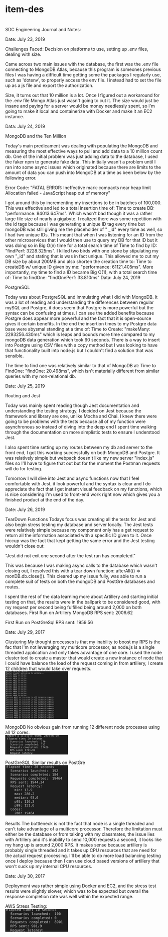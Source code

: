# item-des
# 
SDC Engineering Journal and Notes:


Date: July 23, 2019

Challenges Faced: Decision on platforms to use, setting up .env files, dealing with size.

Came across two main issues with  the database, the first was the .env file connecting to MongoDB Atlas, because this program is someones previous files I was having a difficult time getting some the packages I regularly use, such as 'dotenv', to properly access the env file. I instead had to set the file up as a js file and export the authorization. 

Size, it turns out that 10 million is a lot. Once I figured out a workaround for the .env file Mongo Atlas just wasn't going to cut it. The size would just be insane and paying for a server would be money needlessly spent, so I'm going to make it local and containerize with Docker and make it an EC2 instance. 

Data: July 24, 2019

MongoDB and the Ten Million

Today's main predicament was dealing with populating the MongoDB and measuring the most effective ways to pull and add data to a 10 million count db. One of the initial problem was just adding data to the database, I used the faker npm to generate fake data. This initially wasn't a problem until I ran into some async issues which originated because there are limits to the amount of data you can push into MongoDB at a time as been below by the following error.

Error Code: "FATAL ERROR: Ineffective mark-compacts near heap limit Allocation failed - JavaScript heap out of memory"

I got around this by incrementing my insertions to be in batches of 100,000. This was effective and led to a total insertion time of: Time to create DB: "performance: 84013.647ms". Which wasn't bad though it was a rather large file size of nearly a gigabyte. I realized there was some repetition with the id tags because I was generating a unique ID tag every time but mongoDB was still giving me the placeholder of " _id" every time as well, so I had two unique IDs. This meant that when I was listening for an ID from the other microservices that I would then use to query my DB for that ID but it was doing so in Big O(n) time for a total search time of Time to find by ID: "findPerf: 3228.325ms". I killed two birds with one stone by stipulating my own "_id" and stating that is was in fact unique. This allowed me to cut my DB size by about 200MB and also shorten the creation time to:  Time to createDB w/ unique ID given by me: "performance: 61121.405ms". More importantly, my time to find a ID became Big O(1), with a total search time of: Time to findOne: "findOnePerf: 33.810ms"
Data: July 24, 2019

PostgreSQL

Today was about PostgreSQL and immulating what I did with MongoDB. It was a lot of reading and understanding the differences between regular mySQL and Postgre, it does seem that Postgre is more powerful but the syntax can be confusing at times. I can see the added benefits because Postgre does appear more powerful and the fact that it is open-source gives it certain benefits. In the end the insertion times to my Postgre data base were abysmal standing at a time of: Time to Create: "makeMany: 2293256.430ms" which is leaps and bounds more time compared to my mongoDB data generation which took 60 seconds. There is a way to insert into Postgre using CSV files with a copy method but I was looking to have that functionality built into node.js but I couldn't find a solution that was sensible. 

The time to find one was relatively similar to that of MongoDB at: Time to FindOne: "findOne: 20.498ms", which isn't materially different from similar queries with my non-relational db. 


Date: July 25, 2019

Routing and Jest

Today was mainly spent reading though Jest documentation and understanding the testing strategy, I decided on Jest because the framework and library are one, unlike Mocha and Chai. I knew there were going to be problems with the tests because all of my function were asynchronous so instead of diving into the deep end I spent time walking through the documentation on more simplistic tests to ensure I understood Jest. 

I also spent time setting up my routes between my db and server to the front end, I got this working successfully on both MongoDB and Postgre. It was relatively simple but webpack doesn't like my new server "index.js" files so I'll have to figure that out but for the moment the Postman requests will do for testing. 

Tomorrow I will dive into Jest and async functions now that I feel comfortable with Jest, it look powerful and the syntax is clear and I do appreciate the fact that I get instant visual feedback on my functions, which is nice considering I'm used to front-end work right now which gives you a finished product at the end of the day. 






Date: July 26, 2019

TearDown Functions
Todays focus was creating all the tests for Jest and also begin stress testing my database and server locally. The Jest tests were relatively simple because my component only has a get request to return all the information associated with a specific ID given to it. Once hiccup was the fact that kept getting the same error and the Jest testing wouldn't close out: 

"Jest did not exit one second after the test run has completed."

This was because I was making async calls to the database which wasn't closing out, I resolved this with a tear down function:  afterAll(() => monDB.db.close()). This cleared up my issue fully, was able to run a complete suit of tests on both the mongoDB and PostGre databases and routes. 

I spent the rest of the data learning more about Artillery and starting initial testing on that, the results were in the ballpark to be considered good, with my request per second being fulfilled being around 2,000 on both databases. 
First Run on Artillery MongoDB
RPS sent: 2006.62

First Run on PostGreSql
RPS sent: 1959.56


Date: July 29, 2017

Clustering
My thought processes is that my inability to boost my RPS is the fac that I'm not leveraging my multicore processor, as node.js is a single threaded application and only takes advantage of one core. I used the node cluster tool to create a master that would create a new instance of node that I could have balance the load of the request coming in from artillery, I create 12 children that would take over requests. </br>
  <img src="./imgReadMe/cluster.png" width="200px"/>


MongoDB
No obvious gain from running 12 different node processes using all 12 cores.</br>
  <img src="./imgReadMe/im2.png" width="200px"/>



PostGreSQL
Similar results on PostGre</br>
  <img src="./imgReadMe/im3.png" width="200px"/>


Results
 The bottleneck is not the fact that node is a single threaded and can't take advantage of a multicore processor. Therefore the limitation must either be the database or from talking with my classmates, the issue lies with Artillery and it's inability to send 10,000 requests a second, it looks like my hang up is around 2,000 RPS. It makes sense because artillery is probably single threaded and it takes up CPU resources that are need for the actual request processing. I'll be able to do more load balancing testing once I deploy because then I can use cloud based versions of artillery that won't suck up my internal CPU resources. 


Date: July 30, 2017

Deployment was rather simple using Docker and EC2, and the stress test results were slightly slower, which was to be expected but overall the response completion rate was well within the expected range. 

AWS Stress Testing: </br>
  <img src="./imgReadMe/im4.png" width="200px"/>